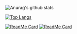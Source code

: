 ![Anurag's github stats](https://github-readme-stats.vercel.app/api?username=Daniele1209&show_icons=true&theme=tokyonight)

[![Top Langs](https://github-readme-stats.vercel.app/api/top-langs/?username=Daniele1209&theme=tokyonight)](https://github.com/anuraghazra/github-readme-stats)

[![ReadMe Card](https://github-readme-stats.vercel.app/api/pin/?username=Daniele1209&repo=Machine-Learning-Playground&theme=onedark)](https://github.com/anuraghazra/github-readme-stats)       [![ReadMe Card](https://github-readme-stats.vercel.app/api/pin/?username=Daniele1209&repo=COVID-19-chart-app-using-Qt&theme=onedark)](https://github.com/anuraghazra/github-readme-stats)
